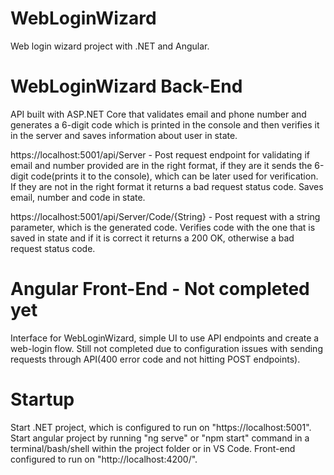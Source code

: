 # WebLoginWizard
Web login wizard project with .NET and Angular.

# WebLoginWizard Back-End
API built with ASP.NET Core that validates email and phone number and generates a 6-digit code which is printed in the console and then verifies it in the server and saves information about user in state.

https://localhost:5001/api/Server - Post request endpoint for validating if email and number provided are in the right format, if they are it sends the 6-digit code(prints it to the console), which can be later used for verification. If they are not in the right format it returns a bad request status code. Saves email, number and code in state.

https://localhost:5001/api/Server/Code/{String} - Post request with a string parameter, which is the generated code. Verifies code with the one that is saved in state and if it is correct it returns a 200 OK, otherwise a bad request status code.

# Angular Front-End - Not completed yet
Interface for WebLoginWizard, simple UI to use API endpoints and create a web-login flow. Still not completed due to configuration issues with sending requests through API(400 error code and not hitting POST endpoints).

# Startup
Start .NET project, which is configured to run on "https://localhost:5001". Start angular project by running "ng serve" or "npm start" command in a terminal/bash/shell within the project folder or in VS Code. Front-end configured to run on "http://localhost:4200/".

